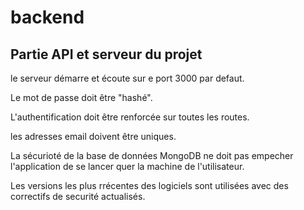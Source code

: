 # backend


## Partie API et serveur du projet ##

le serveur démarre et écoute sur e port 3000 par defaut.

Le mot de passe doit être "hashé".

L'authentification doit être renforcée sur toutes les routes.

les adresses email doivent être uniques.

La sécurioté de la base de données MongoDB ne doit pas empecher l'application de se lancer quer la machine de l'utilisateur.

Les versions les plus rrécentes des logiciels sont utilisées avec des correctifs de securité actualisés.